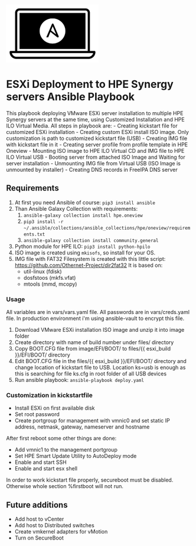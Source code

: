 <img src="https://raw.githubusercontent.com/geerlingguy/mac-dev-playbook/master/files/Mac-Dev-Playbook-Logo.png" width="250" height="156" alt="Mac Dev Playbook Logo" />

# ESXi Deployment to HPE Synergy servers Ansible Playbook

This playbook deploying VMware ESXi server installation to multiple HPE Synergy servers at the same time, using Customized Installation and HPE ILO Virtual Media.
All steps in playbook are: 
    - Creating kickstart file for customized ESXi installation
    - Creating custom ESXi install ISO image. Only customization is path to customized kickstart file (USB)
    - Creating IMG file with kickstart file in it
    - Creating server profile from profile template in HPE Oneview
    - Mounting ISO image to HPE ILO Virtual CD and IMG file to HPE ILO Virtual USB
    - Booting server from attached ISO Image and Waiting for server installation
    - Unmounting IMG file from Virtual USB (ISO Image is unmounted by installer)
    - Creating DNS records in FreeIPA DNS server

## Requirements

  1. At first you need Ansible of course: `pip3 install ansible`
  2. Than Ansible Galaxy Collection with requirements: 
     1. `ansible-galaxy collection install hpe.oneview`
     2. `pip3 install -r ~/.ansible/collections/ansible_collections/hpe/oneview/requirements.txt`
     3. `ansible-galaxy collection install community.general`
  3. Python module for HPE ILO: `pip3 install python-hpilo`
  4. ISO image is created using `mkisofs`, so install for your OS.
  5. IMG file with FAT32 Filesystem is created with this little script: https://github.com/Othernet-Project/dir2fat32
     It is based on: 
        - util-linux (fdisk)
        - dosfstoos (mkfs.vfat)
        - mtools (mmd, mcopy)


### Usage
All variables are in vars/vars.yaml file.
All passwords are in vars/creds.yaml file. In production environment i'm using ansible-vault to encrypt this file. 

  1. Download VMware ESXi installation ISO image and unzip it into image folder
  2. Create directory with name of build number under files/ directory
  3. Copy BOOT.CFG file from image/EFI/BOOT/ to files/{{ esxi_build }}/EFI/BOOT/ directory
  4. Edit BOOT.CFG file in the files/{{ esxi_build }}/EFI/BOOT/ directory and change location of kickstart file to USB. Location ks=usb is enough as this is searching for file ks.cfg in root folder of all USB devices
  5. Run ansible playbook: `ansible-playbook deploy.yaml`

### Customization in kickstartfile
- Install ESXi on first available disk
- Set root password
- Create portgroup for management with vmnic0 and set static IP address, netmask, gateway, nameserver and hostname

After first reboot some other things are done: 
- Add vmnic1 to the management portgroup
- Set HPE Smart Update Utility to AutoDeploy mode
- Enable and start SSH
- Enable and start esx shell

In order to work kickstart file properly, secureboot must be disabled. Otherwise whole section  %firstboot will not run.

## Future additions
- Add host to vCenter
- Add host to Distributed switches
- Create vmkernel adapters for vMotion
- Turn on SecureBoot
